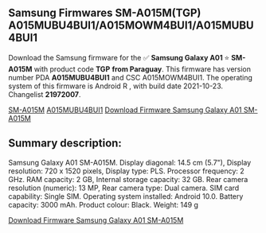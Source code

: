 <h2>Samsung Firmwares SM-A015M(TGP) A015MUBU4BUI1/A015MOWM4BUI1/A015MUBU4BUI1</h2>
Download the Samsung firmware for the ✅ <strong>Samsung Galaxy A01 </strong> ⭐ <strong>SM-A015M</strong> with product code <strong>TGP</strong> <strong> from Paraguay</strong>. This firmware has version number PDA <strong>A015MUBU4BUI1</strong> and CSC A015MOWM4BUI1. The operating system of this firmware is Android R , with build date 2021-10-23. Changelist <strong>21972007</strong>.


[SM-A015M](https://samfirm.shop/samsung/model/SM-A015M)
[A015MUBU4BUI1](https://samfirm.shop/samsung/pda/A015MUBU4BUI1)
[Download Firmware Samsung Galaxy A01 SM-A015M](https://samfirm.shop/samsung/firmware/467739)
<h2>Summary description:</h2>
<p>Samsung Galaxy A01 SM-A015M. Display diagonal: 14.5 cm (5.7"), Display resolution: 720 x 1520 pixels, Display type: PLS. Processor frequency: 2 GHz. RAM capacity: 2 GB, Internal storage capacity: 32 GB. Rear camera resolution (numeric): 13 MP, Rear camera type: Dual camera. SIM card capability: Single SIM. Operating system installed: Android 10.0. Battery capacity: 3000 mAh. Product colour: Black. Weight: 149 g</p>


[Download Firmware Samsung Galaxy A01 SM-A015M](https://samfirm.shop/samsung/firmware/467739)
